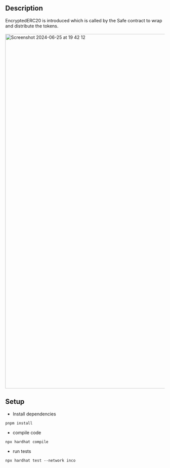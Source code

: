 ## Description
EncryptedERC20 is introduced which is called by the Safe contract to wrap and distribute the tokens.
<br>
<br>
<img width="1121" alt="Screenshot 2024-06-25 at 19 42 12" src="https://github.com/0xprinc/confidential-gnosis/assets/82727098/c8fc3769-ca4d-46e6-ae4d-a7f1f019b5d9">

## Setup
- Install dependencies
```Shell
pnpm install
```

- compile code
```Shell
npx hardhat compile
```

- run tests
```Shell
npx hardhat test --network inco
```
